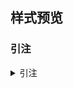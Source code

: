 <!-- 此文件由脚本自动生成，请勿手动修改！ -->
<!-- markdownlint-disable -->
<!-- prettier-ignore -->

<!-- PLACEHOLDER FOR WEBSITE -->

## 样式预览

### 引注

<details>
<summary>引注</summary>

<sup>[1–8]</sup>

</summary>

### 参考文献表

<details>
<summary>参考文献表</summary>

<div class="csl-bib-body maxoffset-1377 second-field-align-flush hangingindent-false">
  <div class="csl-entry">
    <div class="csl-left-margin">库恩</div></div>
  <div class="csl-entry">
    <div class="csl-left-margin">Fan Xuetong, Sommers Christopher H</div></div>
  <div class="csl-entry">
    <div class="csl-left-margin">贾东琴, 柯平</div></div>
  <div class="csl-entry">
    <div class="csl-left-margin">Fourney M E</div></div>
  <div class="csl-entry">
    <div class="csl-left-margin">武丽丽, 华一新, 张亚军, 刘英敏</div></div>
  <div class="csl-entry">
    <div class="csl-left-margin">Myburg Alexander A, Grattapaglia Dario, Tuskan Gerald A, Hellsten Uffe, Hayes Richard D, Grimwood Jane, Jenkins Jerry, Lindquist Erika, Tice Hope, Bauer Diane, Goodstein David M, Dubchak Inna, Poliakov Alexandre, Mizrachi Eshchar, Kullan Anand R K, Hussey Steven G, Pinard Desre, van der Merwe Karen, Singh Pooja, van Jaarsveld Ida, Silva-Junior Orzenil B, Togawa Roberto C, Pappas Marilia R, Faria Danielle A, Sansaloni Carolina P, Petroli Cesar D, Yang Xiaohan, Ranjan Priya, Tschaplinski Timothy J, Ye Chu-Yu, Li Ting, Sterck Lieven, Vanneste Kevin, Murat Florent, Soler Marçal, Clemente Hélène San, Saidi Naijib, Cassan-Wang Hua, Dunand Christophe, Hefer Charles A, Bornberg-Bauer Erich, Kersting Anna R, Vining Kelly, Amarasinghe Vindhya, Ranik Martin, Naithani Sushma, Elser Justin, Boyd Alexander E, Liston Aaron, Spatafora Joseph W, Dharmwardhana Palitha, Raja Rajani, Sullivan Christopher, Romanel Elisson, Alves-Ferreira Marcio, Külheim Carsten, Foley William, Carocha Victor, Paiva Jorge, Kudrna David, Brommonschenkel Sergio H, Pasquali Giancarlo, Byrne Margaret, Rigault Philippe, Tibbits Josquin, Spokevicius Antanas, Jones Rebecca C, Steane Dorothy A, Vaillancourt René E, Potts Brad M, Joubert Fourie, Barry Kerrie, Pappas Georgios J, Strauss Steven H, Jaiswal Pankaj, Grima-Pettenati Jacqueline, Salse Jérôme, Van de Peer Yves, Rokhsar Daniel S, Schmutz Jeremy</div></div>
  <div class="csl-entry">
    <div class="csl-left-margin">中国互联网络信息中心</div></div>
  <div class="csl-entry">
    <div class="csl-left-margin">Bawden D</div></div>
</div>

</summary>

## 默认测试

### 引注

<details>
<summary>引注</summary>

<sup>[1]</sup><br>
<sup>[2(p. 260)]</sup><br>
<sup>[3(pp. 326–329)]</sup><br>
<sup>[1,3]</sup><br>
<sup>[1,2,4]</sup><br>
<sup>[1–3]</sup><br>


</summary>

### GB/T 7714—2015 示例文献

<details>
<summary>GB/T 7714—2015 示例文献</summary>

<div class="csl-bib-body maxoffset-1377 second-field-align-flush hangingindent-false">
  <div class="csl-entry">
    <div class="csl-left-margin">陈登原</div></div>
  <div class="csl-entry">
    <div class="csl-left-margin">哈里森·沃尔德伦</div></div>
  <div class="csl-entry">
    <div class="csl-left-margin">北京市政协民族和宗教委员会, 北京联合大学民族与宗教研究所</div></div>
  <div class="csl-entry">
    <div class="csl-left-margin">全国信息与文献标准化技术委员会</div></div>
  <div class="csl-entry">
    <div class="csl-left-margin">徐光宪, 王祥云</div></div>
  <div class="csl-entry">
    <div class="csl-left-margin">顾炎武</div></div>
  <div class="csl-entry">
    <div class="csl-left-margin">王夫之</div></div>
  <div class="csl-entry">
    <div class="csl-left-margin">佚名</div></div>
  <div class="csl-entry">
    <div class="csl-left-margin">中国第一历史档案馆, 辽宁省档案馆</div></div>
  <div class="csl-entry">
    <div class="csl-left-margin">杨保军</div></div>
  <div class="csl-entry">
    <div class="csl-left-margin">赵学功</div></div>
  <div class="csl-entry">
    <div class="csl-left-margin">同济大学土木工程防灾国家重点实验室</div></div>
  <div class="csl-entry">
    <div class="csl-left-margin">中国造纸学会</div></div>
  <div class="csl-entry">
    <div class="csl-left-margin">Peebles Peyton Z Jr</div></div>
  <div class="csl-entry">
    <div class="csl-left-margin">佚名</div></div>
  <div class="csl-entry">
    <div class="csl-left-margin">Baldock Peter</div></div>
  <div class="csl-entry">
    <div class="csl-left-margin">Fan Xuetong, Sommers Christopher H</div></div>
  <div class="csl-entry">
    <div class="csl-left-margin">佚名</div></div>
  <div class="csl-entry">
    <div class="csl-left-margin">程根伟</div></div>
  <div class="csl-entry">
    <div class="csl-left-margin">陈晋镳, 张惠民, 朱士兴, 赵震, 王振刚</div></div>
  <div class="csl-entry">
    <div class="csl-left-margin">马克思</div></div>
  <div class="csl-entry">
    <div class="csl-left-margin">贾东琴, 柯平</div></div>
  <div class="csl-entry">
    <div class="csl-left-margin">Weinstein L, Swertz M N</div></div>
  <div class="csl-entry">
    <div class="csl-left-margin">Roberson J Alan, Burneson Eric G</div></div>
  <div class="csl-entry">
    <div class="csl-left-margin">中华医学会湖北分会</div></div>
  <div class="csl-entry">
    <div class="csl-left-margin">中国图书馆学会</div></div>
  <div class="csl-entry">
    <div class="csl-left-margin">American Association for the Advancement of Science</div></div>
  <div class="csl-entry">
    <div class="csl-left-margin">袁训来, 陈哲, 肖书海, 万斌, 关成国, 王伟, 周传明, 华洪</div></div>
  <div class="csl-entry">
    <div class="csl-left-margin">余建斌</div></div>
  <div class="csl-entry">
    <div class="csl-left-margin">李炳穆</div></div>
  <div class="csl-entry">
    <div class="csl-left-margin">李幼平, 王莉</div></div>
  <div class="csl-entry">
    <div class="csl-left-margin">武丽丽, 华一新, 张亚军, 刘英敏</div></div>
  <div class="csl-entry">
    <div class="csl-left-margin">Kanamori H</div></div>
  <div class="csl-entry">
    <div class="csl-left-margin">Caplan P</div></div>
  <div class="csl-entry">
    <div class="csl-left-margin">Frese Karen S, Katus Hugo A, Meder Benjamin</div></div>
  <div class="csl-entry">
    <div class="csl-left-margin">Myburg Alexander A, Grattapaglia Dario, Tuskan Gerald A, Hellsten Uffe, Hayes Richard D, Grimwood Jane, Jenkins Jerry, Lindquist Erika, Tice Hope, Bauer Diane, Goodstein David M, Dubchak Inna, Poliakov Alexandre, Mizrachi Eshchar, Kullan Anand R K, Hussey Steven G, Pinard Desre, van der Merwe Karen, Singh Pooja, van Jaarsveld Ida, Silva-Junior Orzenil B, Togawa Roberto C, Pappas Marilia R, Faria Danielle A, Sansaloni Carolina P, Petroli Cesar D, Yang Xiaohan, Ranjan Priya, Tschaplinski Timothy J, Ye Chu-Yu, Li Ting, Sterck Lieven, Vanneste Kevin, Murat Florent, Soler Marçal, Clemente Hélène San, Saidi Naijib, Cassan-Wang Hua, Dunand Christophe, Hefer Charles A, Bornberg-Bauer Erich, Kersting Anna R, Vining Kelly, Amarasinghe Vindhya, Ranik Martin, Naithani Sushma, Elser Justin, Boyd Alexander E, Liston Aaron, Spatafora Joseph W, Dharmwardhana Palitha, Raja Rajani, Sullivan Christopher, Romanel Elisson, Alves-Ferreira Marcio, Külheim Carsten, Foley William, Carocha Victor, Paiva Jorge, Kudrna David, Brommonschenkel Sergio H, Pasquali Giancarlo, Byrne Margaret, Rigault Philippe, Tibbits Josquin, Spokevicius Antanas, Jones Rebecca C, Steane Dorothy A, Vaillancourt René E, Potts Brad M, Joubert Fourie, Barry Kerrie, Pappas Georgios J, Strauss Steven H, Jaiswal Pankaj, Grima-Pettenati Jacqueline, Salse Jérôme, Van de Peer Yves, Rokhsar Daniel S, Schmutz Jeremy</div></div>
  <div class="csl-entry">
    <div class="csl-left-margin">邓一刚</div></div>
  <div class="csl-entry">
    <div class="csl-left-margin">西安电子科技大学</div></div>
  <div class="csl-entry">
    <div class="csl-left-margin">Tachibana Ryuki, Shimizu Shuhichi, Kobayshi Seiji, Nakamura Taiga</div></div>
  <div class="csl-entry">
    <div class="csl-left-margin">中国互联网络信息中心</div></div>
  <div class="csl-entry">
    <div class="csl-left-margin">北京市人民政府办公厅</div></div>
  <div class="csl-entry">
    <div class="csl-left-margin">Bawden D</div></div>
  <div class="csl-entry">
    <div class="csl-left-margin">Online Computer Library Center, Inc.</div></div>
  <div class="csl-entry">
    <div class="csl-left-margin">Hopkinson A</div></div>
  <div class="csl-entry">
    <div class="csl-left-margin">佚名</div></div>
  <div class="csl-entry">
    <div class="csl-left-margin">刘乃安</div></div>
  <div class="csl-entry">
    <div class="csl-left-margin">Deverell William, Igler David</div></div>
  <div class="csl-entry">
    <div class="csl-left-margin">Baker S K, Jackson M E</div></div>
  <div class="csl-entry">
    <div class="csl-left-margin">Chernik B E</div></div>
  <div class="csl-entry">
    <div class="csl-left-margin">尼葛洛庞帝</div></div>
  <div class="csl-entry">
    <div class="csl-left-margin">汪冰</div></div>
  <div class="csl-entry">
    <div class="csl-left-margin">杨宗英</div></div>
  <div class="csl-entry">
    <div class="csl-left-margin">Dowler Lawrence</div></div>
  <div class="csl-entry">
    <div class="csl-left-margin">Sunstein Cass R</div></div>
  <div class="csl-entry">
    <div class="csl-left-margin">Morri I</div></div>
  <div class="csl-entry">
    <div class="csl-left-margin">罗杰斯</div></div>
  <div class="csl-entry">
    <div class="csl-left-margin">陈登原</div></div>
  <div class="csl-entry">
    <div class="csl-left-margin">Crane Diana</div></div>
  <div class="csl-entry">
    <div class="csl-left-margin">Stieg Margaret F</div></div>
  <div class="csl-entry">
    <div class="csl-left-margin">王临惠, 支建刚, 王忠一</div></div>
  <div class="csl-entry">
    <div class="csl-left-margin">王临惠</div></div>
  <div class="csl-entry">
    <div class="csl-left-margin">Kennedy William James, Garrison Robert E</div></div>
  <div class="csl-entry">
    <div class="csl-left-margin">Kennedy William James, Garrison Robert E</div></div>
  <div class="csl-entry">
    <div class="csl-left-margin">张忠智</div></div>
  <div class="csl-entry">
    <div class="csl-left-margin">中国社会科学院语言研究所词典编辑室</div></div>
  <div class="csl-entry">
    <div class="csl-left-margin">刘彻东</div></div>
  <div class="csl-entry">
    <div class="csl-left-margin">裴丽生</div></div>
  <div class="csl-entry">
    <div class="csl-left-margin">张伯伟</div></div>
  <div class="csl-entry">
    <div class="csl-left-margin">皮锡瑞</div></div>
  <div class="csl-entry">
    <div class="csl-left-margin">胡承正, 周详, 缪灵</div></div>
  <div class="csl-entry">
    <div class="csl-left-margin">美国妇产科医师学会</div></div>
  <div class="csl-entry">
    <div class="csl-left-margin">佚名</div></div>
  <div class="csl-entry">
    <div class="csl-left-margin">汪昂</div></div>
  <div class="csl-entry">
    <div class="csl-left-margin">蒋有绪, 郭泉水, 马娟, others</div></div>
  <div class="csl-entry">
    <div class="csl-left-margin">中国企业投资协会, 台湾并购与私募股权协会, 汇盈国际投资集团</div></div>
  <div class="csl-entry">
    <div class="csl-left-margin">罗斯基</div></div>
  <div class="csl-entry">
    <div class="csl-left-margin">库恩</div></div>
  <div class="csl-entry">
    <div class="csl-left-margin">侯文顺</div></div>
  <div class="csl-entry">
    <div class="csl-left-margin">Crawford W, Gorman M</div></div>
  <div class="csl-entry">
    <div class="csl-left-margin">International Federation of Library Association and Institutions</div></div>
  <div class="csl-entry">
    <div class="csl-left-margin">O’Brien J A</div></div>
  <div class="csl-entry">
    <div class="csl-left-margin">Kinchy A</div></div>
  <div class="csl-entry">
    <div class="csl-left-margin">Praetzellis Adrian</div></div>
  <div class="csl-entry">
    <div class="csl-left-margin">佚名</div></div>
  <div class="csl-entry">
    <div class="csl-left-margin">佚名</div></div>
  <div class="csl-entry">
    <div class="csl-left-margin">佚名</div></div>
  <div class="csl-entry">
    <div class="csl-left-margin">佚名</div></div>
  <div class="csl-entry">
    <div class="csl-left-margin">佚名</div></div>
  <div class="csl-entry">
    <div class="csl-left-margin">中华人民共和国国务院新闻办公室</div></div>
  <div class="csl-entry">
    <div class="csl-left-margin">汤万金, 杨跃翔, 刘文, others</div></div>
  <div class="csl-entry">
    <div class="csl-left-margin">Calkin D, Ager A, Thompson M</div></div>
  <div class="csl-entry">
    <div class="csl-left-margin">U.S. Department of Transportation Federal Highway Administration</div></div>
  <div class="csl-entry">
    <div class="csl-left-margin">World Health Organization</div></div>
  <div class="csl-entry">
    <div class="csl-left-margin">马欢</div></div>
  <div class="csl-entry">
    <div class="csl-left-margin">吴云芳</div></div>
  <div class="csl-entry">
    <div class="csl-left-margin">Cairns Bruce Richard</div></div>
  <div class="csl-entry">
    <div class="csl-left-margin">张凯军</div></div>
  <div class="csl-entry">
    <div class="csl-left-margin">河北绿洲生态环境科技有限公司</div></div>
  <div class="csl-entry">
    <div class="csl-left-margin">Koseki Akira, Momose Hiroyuki, Kawahito Motohiro, Komatsu Hideaki</div></div>
  <div class="csl-entry">
    <div class="csl-left-margin">全国信息与文献标准化技术委员会</div></div>
  <div class="csl-entry">
    <div class="csl-left-margin">全国广播电视标准化技术委员会</div></div>
  <div class="csl-entry">
    <div class="csl-left-margin">国家环境保护局科技标准司</div></div>
  <div class="csl-entry">
    <div class="csl-left-margin">佚名</div></div>
  <div class="csl-entry">
    <div class="csl-left-margin">佚名</div></div>
  <div class="csl-entry">
    <div class="csl-left-margin">白书农</div></div>
  <div class="csl-entry">
    <div class="csl-left-margin">汪学军</div></div>
  <div class="csl-entry">
    <div class="csl-left-margin">国家标准局信息分类编码研究所</div></div>
  <div class="csl-entry">
    <div class="csl-left-margin">佚名</div></div>
  <div class="csl-entry">
    <div class="csl-left-margin">楼梦鳞, 杨燕</div></div>
  <div class="csl-entry">
    <div class="csl-left-margin">Buseck Peter R, Nord Gordon L Jr, Veblen David R</div></div>
  <div class="csl-entry">
    <div class="csl-left-margin">Fourney M E</div></div>
  <div class="csl-entry">
    <div class="csl-left-margin">杨洪升</div></div>
  <div class="csl-entry">
    <div class="csl-left-margin">李炳穆</div></div>
  <div class="csl-entry">
    <div class="csl-left-margin">于潇, 刘义, 柴跃廷, 孙宏波</div></div>
  <div class="csl-entry">
    <div class="csl-left-margin">陈建军</div></div>
  <div class="csl-entry">
    <div class="csl-left-margin">Des Marais David J, Strauss Harald, Summons Roger E, Hayes J M</div></div>
  <div class="csl-entry">
    <div class="csl-left-margin">Saito M, Miyazaki K</div></div>
  <div class="csl-entry">
    <div class="csl-left-margin">Walls Susan C, Barichivich William J, Brown Mary E</div></div>
  <div class="csl-entry">
    <div class="csl-left-margin">Franz Annaliese K, Danielewicz Megan A, Wong Diana M, Anderson Lisa A, Boothe Jordan R</div></div>
  <div class="csl-entry">
    <div class="csl-left-margin">Park Jung-Ran, Tosaka Yuji</div></div>
  <div class="csl-entry">
    <div class="csl-left-margin">丁文详</div></div>
  <div class="csl-entry">
    <div class="csl-left-margin">张田勤</div></div>
  <div class="csl-entry">
    <div class="csl-left-margin">傅刚, 赵承, 李佳路</div></div>
  <div class="csl-entry">
    <div class="csl-left-margin">刘裕国, 杨柳, 张洋, 王汉超, 靳博, 田豆豆, 付文</div></div>
  <div class="csl-entry">
    <div class="csl-left-margin">萧钰</div></div>
  <div class="csl-entry">
    <div class="csl-left-margin">李强</div></div>
  <div class="csl-entry">
    <div class="csl-left-margin">Commonwealth Libraries Bureau of Library Development. Pennsylvania Department of Education Office</div></div>
  <div class="csl-entry">
    <div class="csl-left-margin">佚名</div></div>
</div>

</summary>

### 《心理学报》 示例文献

<details>
<summary>《心理学报》 示例文献</summary>

<div class="csl-bib-body maxoffset-116 second-field-align-flush hangingindent-false">
  <div class="csl-entry">
    <div class="csl-left-margin">张三</div></div>
  <div class="csl-entry">
    <div class="csl-left-margin">张三, 李四</div></div>
  <div class="csl-entry">
    <div class="csl-left-margin">Mou Weimin, McNamara Timothy P</div></div>
  <div class="csl-entry">
    <div class="csl-left-margin">赵一, 钱二, 孙三, 李四, 周五, 吴六, 郑七</div></div>
  <div class="csl-entry">
    <div class="csl-left-margin">Mou Weimin, Zhang Kan, McNamara Timothy P</div></div>
  <div class="csl-entry">
    <div class="csl-left-margin">赵一一, 钱二, 孙三, 李四, 周五, 吴六, 郑七, 王八</div></div>
  <div class="csl-entry">
    <div class="csl-left-margin">Wolchik S A, West S G, Sandler I N, Tein J Y, Coatsworth D, Lengua L, Weiss L, Anderson E R, Greene S M, Griffin W A</div></div>
  <div class="csl-entry">
    <div class="csl-left-margin">张三, 李四</div></div>
  <div class="csl-entry">
    <div class="csl-left-margin">Huestegge Sujata M, Raettig Tim, Huestegge Lynn</div></div>
  <div class="csl-entry">
    <div class="csl-left-margin">Burin Dalila, Kilteni Konstantina, Rabuffetti Marco, Slater Mel, Pia Lorenzo</div></div>
  <div class="csl-entry">
    <div class="csl-left-margin">张三</div></div>
  <div class="csl-entry">
    <div class="csl-left-margin">张三</div></div>
  <div class="csl-entry">
    <div class="csl-left-margin">佚名</div></div>
  <div class="csl-entry">
    <div class="csl-left-margin">佚名</div></div>
  <div class="csl-entry">
    <div class="csl-left-margin">Laplace Pierre-Simon</div></div>
  <div class="csl-entry">
    <div class="csl-left-margin">拉普拉斯, Pierre-Simon</div></div>
  <div class="csl-entry">
    <div class="csl-left-margin">Klatzky Roberta</div></div>
  <div class="csl-entry">
    <div class="csl-left-margin">Wang Deng Feng, Cui Hong</div></div>
  <div class="csl-entry">
    <div class="csl-left-margin">王登峰, 崔红</div></div>
  <div class="csl-entry">
    <div class="csl-left-margin">Auerbach John S</div></div>
  <div class="csl-entry">
    <div class="csl-left-margin">Lichstein Kenneth L, Johnson Ronald S</div></div>
  <div class="csl-entry">
    <div class="csl-left-margin">Lanktree Cheryl B, Briere John N</div></div>
  <div class="csl-entry">
    <div class="csl-left-margin">Ruby John, Fulton Cain</div></div>
  <div class="csl-entry">
    <div class="csl-left-margin">Australian Bureau of Statistics</div></div>
  <div class="csl-entry">
    <div class="csl-left-margin">Mitchell Terence R, Larson James R</div></div>
  <div class="csl-entry">
    <div class="csl-left-margin">Bergmann P G</div></div>
  <div class="csl-entry">
    <div class="csl-left-margin">佚名</div></div>
  <div class="csl-entry">
    <div class="csl-left-margin">佚名</div></div>
  <div class="csl-entry">
    <div class="csl-left-margin">佚名</div></div>
  <div class="csl-entry">
    <div class="csl-left-margin">Yu Lin</div></div>
  <div class="csl-entry">
    <div class="csl-left-margin">余林</div></div>
  <div class="csl-entry">
    <div class="csl-left-margin">邱颖文</div></div>
  <div class="csl-entry">
    <div class="csl-left-margin">张三, 李四</div></div>
</div>

</summary>

### 《中国社会科学》 示例文献

<details>
<summary>《中国社会科学》 示例文献</summary>

<div class="csl-bib-body maxoffset-19 second-field-align-flush hangingindent-false">
  <div class="csl-entry">
    <div class="csl-left-margin">赵景深</div></div>
  <div class="csl-entry">
    <div class="csl-left-margin">佚名</div></div>
  <div class="csl-entry">
    <div class="csl-left-margin">蒋大兴</div></div>
  <div class="csl-entry">
    <div class="csl-left-margin">佚名</div></div>
  <div class="csl-entry">
    <div class="csl-left-margin">实藤惠秀</div></div>
  <div class="csl-entry">
    <div class="csl-left-margin">佚名</div></div>
  <div class="csl-entry">
    <div class="csl-left-margin">佚名</div></div>
  <div class="csl-entry">
    <div class="csl-left-margin">狄葆贤</div></div>
  <div class="csl-entry">
    <div class="csl-left-margin">佚名</div></div>
  <div class="csl-entry">
    <div class="csl-left-margin">杜威·佛克马</div></div>
  <div class="csl-entry">
    <div class="csl-left-margin">鲁迅</div></div>
  <div class="csl-entry">
    <div class="csl-left-margin">唐振常</div></div>
  <div class="csl-entry">
    <div class="csl-left-margin">李鹏程</div></div>
  <div class="csl-entry">
    <div class="csl-left-margin">楼适夷</div></div>
  <div class="csl-entry">
    <div class="csl-left-margin">黄仁宇</div></div>
  <div class="csl-entry">
    <div class="csl-left-margin">姚际恒</div></div>
  <div class="csl-entry">
    <div class="csl-left-margin">毛祥麟</div></div>
  <div class="csl-entry">
    <div class="csl-left-margin">杨钟羲</div></div>
  <div class="csl-entry">
    <div class="csl-left-margin">佚名</div></div>
  <div class="csl-entry">
    <div class="csl-left-margin">管志道</div></div>
  <div class="csl-entry">
    <div class="csl-left-margin">佚名</div></div>
  <div class="csl-entry">
    <div class="csl-left-margin">佚名</div></div>
  <div class="csl-entry">
    <div class="csl-left-margin">佚名</div></div>
  <div class="csl-entry">
    <div class="csl-left-margin">佚名</div></div>
  <div class="csl-entry">
    <div class="csl-left-margin">佚名</div></div>
  <div class="csl-entry">
    <div class="csl-left-margin">佚名</div></div>
  <div class="csl-entry">
    <div class="csl-left-margin">何龄修</div></div>
  <div class="csl-entry">
    <div class="csl-left-margin">汪疑今</div></div>
  <div class="csl-entry">
    <div class="csl-left-margin">魏丽英</div></div>
  <div class="csl-entry">
    <div class="csl-left-margin">黄义豪</div></div>
  <div class="csl-entry">
    <div class="csl-left-margin">倪素香</div></div>
  <div class="csl-entry">
    <div class="csl-left-margin">李眉</div></div>
  <div class="csl-entry">
    <div class="csl-left-margin">伤心人（麦孟华）</div></div>
  <div class="csl-entry">
    <div class="csl-left-margin">佚名</div></div>
  <div class="csl-entry">
    <div class="csl-left-margin">佚名</div></div>
  <div class="csl-entry">
    <div class="csl-left-margin">佚名</div></div>
  <div class="csl-entry">
    <div class="csl-left-margin">方明东</div></div>
  <div class="csl-entry">
    <div class="csl-left-margin">任东来</div></div>
  <div class="csl-entry">
    <div class="csl-left-margin">任东来</div></div>
  <div class="csl-entry">
    <div class="csl-left-margin">佚名</div></div>
  <div class="csl-entry">
    <div class="csl-left-margin">佚名</div></div>
  <div class="csl-entry">
    <div class="csl-left-margin">王明亮</div></div>
  <div class="csl-entry">
    <div class="csl-left-margin">扬之水</div></div>
  <div class="csl-entry">
    <div class="csl-left-margin">Brooks Peter</div></div>
  <div class="csl-entry">
    <div class="csl-left-margin">Polo Marco</div></div>
  <div class="csl-entry">
    <div class="csl-left-margin">Chamberlain Heath B</div></div>
  <div class="csl-entry">
    <div class="csl-left-margin">Schfield R S</div></div>
  <div class="csl-entry">
    <div class="csl-left-margin">佚名</div></div>
</div>

</summary>

### 《法学引注手册》 示例文献

<details>
<summary>《法学引注手册》 示例文献</summary>

<div class="csl-bib-body maxoffset-27 second-field-align-flush hangingindent-false">
  <div class="csl-entry">
    <div class="csl-left-margin">王名扬</div></div>
  <div class="csl-entry">
    <div class="csl-left-margin">张新宝</div></div>
  <div class="csl-entry">
    <div class="csl-left-margin">佚名</div></div>
  <div class="csl-entry">
    <div class="csl-left-margin">[美]富勒</div></div>
  <div class="csl-entry">
    <div class="csl-left-margin">季卫东</div></div>
  <div class="csl-entry">
    <div class="csl-left-margin">王保树</div></div>
  <div class="csl-entry">
    <div class="csl-left-margin">[德]莱纳·沃尔夫</div></div>
  <div class="csl-entry">
    <div class="csl-left-margin">何海波</div></div>
  <div class="csl-entry">
    <div class="csl-left-margin">汪波</div></div>
  <div class="csl-entry">
    <div class="csl-left-margin">佚名</div></div>
  <div class="csl-entry">
    <div class="csl-left-margin">赵耀彤</div></div>
  <div class="csl-entry">
    <div class="csl-left-margin">佚名</div></div>
  <div class="csl-entry">
    <div class="csl-left-margin">李松锋</div></div>
  <div class="csl-entry">
    <div class="csl-left-margin">佚名</div></div>
  <div class="csl-entry">
    <div class="csl-left-margin">国务院</div></div>
  <div class="csl-entry">
    <div class="csl-left-margin">佚名</div></div>
  <div class="csl-entry">
    <div class="csl-left-margin">佚名</div></div>
  <div class="csl-entry">
    <div class="csl-left-margin">Reich Charles A</div></div>
  <div class="csl-entry">
    <div class="csl-left-margin">Brandeis Louis D</div></div>
  <div class="csl-entry">
    <div class="csl-left-margin">Alford William</div></div>
  <div class="csl-entry">
    <div class="csl-left-margin">佚名</div></div>
  <div class="csl-entry">
    <div class="csl-left-margin">佚名</div></div>
  <div class="csl-entry">
    <div class="csl-left-margin">罗豪才, 袁曙宏, 李文栋</div></div>
  <div class="csl-entry">
    <div class="csl-left-margin">夏新华, 胡旭晟, 刘鄂, 甘正气, 万利容, 刘姗姗</div></div>
  <div class="csl-entry">
    <div class="csl-left-margin">邓小平</div></div>
  <div class="csl-entry">
    <div class="csl-left-margin">[英]劳特派特</div></div>
  <div class="csl-entry">
    <div class="csl-left-margin">全国人大常委会</div></div>
  <div class="csl-entry">
    <div class="csl-left-margin">全国人大常委会</div></div>
  <div class="csl-entry">
    <div class="csl-left-margin">全国人大常委会</div></div>
  <div class="csl-entry">
    <div class="csl-left-margin">最高人民法院, 最高人民检察院</div></div>
  <div class="csl-entry">
    <div class="csl-left-margin">全国人大常委会</div></div>
  <div class="csl-entry">
    <div class="csl-left-margin">国务院</div></div>
  <div class="csl-entry">
    <div class="csl-left-margin">最高人民法院</div></div>
  <div class="csl-entry">
    <div class="csl-left-margin">国务院</div></div>
  <div class="csl-entry">
    <div class="csl-left-margin">国家质量监督检验检疫总局, 中国国家标准化管理委员会</div></div>
  <div class="csl-entry">
    <div class="csl-left-margin">信春鹰</div></div>
  <div class="csl-entry">
    <div class="csl-left-margin">中国共产党中央委员会</div></div>
  <div class="csl-entry">
    <div class="csl-left-margin">佚名</div></div>
  <div class="csl-entry">
    <div class="csl-left-margin">佚名</div></div>
  <div class="csl-entry">
    <div class="csl-left-margin">Barbara Ward</div></div>
  <div class="csl-entry">
    <div class="csl-left-margin">Rosenthal Andrew</div></div>
  <div class="csl-entry">
    <div class="csl-left-margin">Habermas Jürgen</div></div>
  <div class="csl-entry">
    <div class="csl-left-margin">Horsley Jamie</div></div>
  <div class="csl-entry">
    <div class="csl-left-margin">佚名</div></div>
  <div class="csl-entry">
    <div class="csl-left-margin">佚名</div></div>
  <div class="csl-entry">
    <div class="csl-left-margin">佚名</div></div>
  <div class="csl-entry">
    <div class="csl-left-margin">佚名</div></div>
  <div class="csl-entry">
    <div class="csl-left-margin">佚名</div></div>
  <div class="csl-entry">
    <div class="csl-left-margin">佚名</div></div>
  <div class="csl-entry">
    <div class="csl-left-margin">McDonell Stephen</div></div>
  <div class="csl-entry">
    <div class="csl-left-margin">Chevallier Marc</div></div>
  <div class="csl-entry">
    <div class="csl-left-margin">Poisson Marc</div></div>
  <div class="csl-entry">
    <div class="csl-left-margin">Badiou-Monferran Claire</div></div>
  <div class="csl-entry">
    <div class="csl-left-margin">Poisson Marc</div></div>
  <div class="csl-entry">
    <div class="csl-left-margin">Poisson Marc</div></div>
  <div class="csl-entry">
    <div class="csl-left-margin">Poisson Marc</div></div>
  <div class="csl-entry">
    <div class="csl-left-margin">Poisson Marc</div></div>
  <div class="csl-entry">
    <div class="csl-left-margin">Joyeux-Prunel Béatrice</div></div>
  <div class="csl-entry">
    <div class="csl-left-margin">Vogel Benjamin</div></div>
  <div class="csl-entry">
    <div class="csl-left-margin">Würdinger Markus</div></div>
  <div class="csl-entry">
    <div class="csl-left-margin">Fischer Thomas</div></div>
  <div class="csl-entry">
    <div class="csl-left-margin">Roxin Claus</div></div>
  <div class="csl-entry">
    <div class="csl-left-margin">佚名</div></div>
  <div class="csl-entry">
    <div class="csl-left-margin">Schwab Martin</div></div>
  <div class="csl-entry">
    <div class="csl-left-margin">Kaufmann Arthur</div></div>
  <div class="csl-entry">
    <div class="csl-left-margin">Canaris Claus-Wilhelm</div></div>
  <div class="csl-entry">
    <div class="csl-left-margin">佚名</div></div>
  <div class="csl-entry">
    <div class="csl-left-margin">佚名</div></div>
  <div class="csl-entry">
    <div class="csl-left-margin">佚名</div></div>
  <div class="csl-entry">
    <div class="csl-left-margin">佚名</div></div>
  <div class="csl-entry">
    <div class="csl-left-margin">佚名</div></div>
  <div class="csl-entry">
    <div class="csl-left-margin">佚名</div></div>
  <div class="csl-entry">
    <div class="csl-left-margin">Meidenbauer Martin</div></div>
  <div class="csl-entry">
    <div class="csl-left-margin">我妻栄</div></div>
  <div class="csl-entry">
    <div class="csl-left-margin">我妻栄, 有泉亨</div></div>
  <div class="csl-entry">
    <div class="csl-left-margin">於保不二雄</div></div>
  <div class="csl-entry">
    <div class="csl-left-margin">佐藤英明</div></div>
  <div class="csl-entry">
    <div class="csl-left-margin">佚名</div></div>
  <div class="csl-entry">
    <div class="csl-left-margin">佚名</div></div>
  <div class="csl-entry">
    <div class="csl-left-margin">佚名</div></div>
  <div class="csl-entry">
    <div class="csl-left-margin">佚名</div></div>
  <div class="csl-entry">
    <div class="csl-left-margin">佚名</div></div>
  <div class="csl-entry">
    <div class="csl-left-margin">欧中坦</div></div>
  <div class="csl-entry">
    <div class="csl-left-margin">佚名</div></div>
</div>

</summary>

### APA 示例文献

<details>
<summary>APA 示例文献</summary>

<div class="csl-bib-body maxoffset-232 second-field-align-flush hangingindent-false">
  <div class="csl-entry">
    <div class="csl-left-margin">McCauley Stewart M, Christiansen Morten H</div></div>
  <div class="csl-entry">
    <div class="csl-left-margin">Ahmann E, Tuttle L J, Saviet M, Wright S D</div></div>
  <div class="csl-entry">
    <div class="csl-left-margin">Anderson M</div></div>
  <div class="csl-entry">
    <div class="csl-left-margin">Goldman C</div></div>
  <div class="csl-entry">
    <div class="csl-left-margin">Kalnay E, Kanamitsu M, Kistler R, Collins W, Deaven D, Gandin L, Iredell M, Saha S, White G, Wollen J, Zhu Y, Chelliah M, Ebisuzaki W, Higgins W, Janowiak J, Mo K C, Ropelewski C, Wang J, Leetma A, Aaron A, Court B Baron C, Joseph D</div></div>
  <div class="csl-entry">
    <div class="csl-left-margin">De Vries R, Nieuwenhuijze M, Buitendijk S E, the members of Midwifery Science Work Group</div></div>
  <div class="csl-entry">
    <div class="csl-left-margin">Burin D, Kilteni K, Rabuffetti M, Slater M, Pia L</div></div>
  <div class="csl-entry">
    <div class="csl-left-margin">Huestegge Sujata M, Raettig Tim, Huestegge Lynn</div></div>
  <div class="csl-entry">
    <div class="csl-left-margin">Pachur T, Scheibehenne B</div></div>
  <div class="csl-entry">
    <div class="csl-left-margin">Chaves-Morillo V, Gómez Calero C, Fernández-Muñoz J J, Toledano-Muñoz A, Fernández-Heute J, Martinez-Monge N, Palacios-Ceña D, Peñacoba-Puente C</div></div>
  <div class="csl-entry">
    <div class="csl-left-margin">Piaget J</div></div>
  <div class="csl-entry">
    <div class="csl-left-margin">Shore M F</div></div>
  <div class="csl-entry">
    <div class="csl-left-margin">佚名</div></div>
  <div class="csl-entry">
    <div class="csl-left-margin">佚名</div></div>
  <div class="csl-entry">
    <div class="csl-left-margin">佚名</div></div>
  <div class="csl-entry">
    <div class="csl-left-margin">Mehrholz J, Pohl M, Platz T, Kugler J, Elsner B</div></div>
  <div class="csl-entry">
    <div class="csl-left-margin">Morey M C</div></div>
  <div class="csl-entry">
    <div class="csl-left-margin">Bergeson S</div></div>
  <div class="csl-entry">
    <div class="csl-left-margin">Bustillos M</div></div>
  <div class="csl-entry">
    <div class="csl-left-margin">Weir K</div></div>
  <div class="csl-entry">
    <div class="csl-left-margin">Guarino B</div></div>
  <div class="csl-entry">
    <div class="csl-left-margin">Hess A</div></div>
  <div class="csl-entry">
    <div class="csl-left-margin">Klymkowsky M</div></div>
  <div class="csl-entry">
    <div class="csl-left-margin">KS in NJ</div></div>
  <div class="csl-entry">
    <div class="csl-left-margin">Author A</div></div>
  <div class="csl-entry">
    <div class="csl-left-margin">Cuellar N G</div></div>
  <div class="csl-entry">
    <div class="csl-left-margin">Brown L S</div></div>
  <div class="csl-entry">
    <div class="csl-left-margin">Burgess R</div></div>
  <div class="csl-entry">
    <div class="csl-left-margin">Cain S</div></div>
  <div class="csl-entry">
    <div class="csl-left-margin">Christian B, Griffiths T</div></div>
  <div class="csl-entry">
    <div class="csl-left-margin">Meadows D H</div></div>
  <div class="csl-entry">
    <div class="csl-left-margin">佚名</div></div>
  <div class="csl-entry">
    <div class="csl-left-margin">佚名</div></div>
  <div class="csl-entry">
    <div class="csl-left-margin">佚名</div></div>
  <div class="csl-entry">
    <div class="csl-left-margin">Amano N, Kondo H</div></div>
  <div class="csl-entry">
    <div class="csl-left-margin">Piaget J, Inhelder B</div></div>
  <div class="csl-entry">
    <div class="csl-left-margin">Piaget J, Inhelder B</div></div>
  <div class="csl-entry">
    <div class="csl-left-margin">Freud S</div></div>
  <div class="csl-entry">
    <div class="csl-left-margin">Rowling J K</div></div>
  <div class="csl-entry">
    <div class="csl-left-margin">Fiske S T, Gilbert D T, Lindzey G</div></div>
  <div class="csl-entry">
    <div class="csl-left-margin">佚名</div></div>
  <div class="csl-entry">
    <div class="csl-left-margin">Madigan S</div></div>
  <div class="csl-entry">
    <div class="csl-left-margin">American Psychiatric Association</div></div>
  <div class="csl-entry">
    <div class="csl-left-margin">World Health Organization</div></div>
  <div class="csl-entry">
    <div class="csl-left-margin">American Psychological Association</div></div>
  <div class="csl-entry">
    <div class="csl-left-margin">Merriam-Webster</div></div>
  <div class="csl-entry">
    <div class="csl-left-margin">佚名</div></div>
  <div class="csl-entry">
    <div class="csl-left-margin">佚名</div></div>
  <div class="csl-entry">
    <div class="csl-left-margin">佚名</div></div>
  <div class="csl-entry">
    <div class="csl-left-margin">佚名</div></div>
  <div class="csl-entry">
    <div class="csl-left-margin">佚名</div></div>
  <div class="csl-entry">
    <div class="csl-left-margin">Aristotle</div></div>
  <div class="csl-entry">
    <div class="csl-left-margin">Shakespeare W</div></div>
  <div class="csl-entry">
    <div class="csl-left-margin">Balsam K F, Martell C R, Jones K P, Safren S A</div></div>
  <div class="csl-entry">
    <div class="csl-left-margin">Weinstock R, Leong G B, Silva J A</div></div>
  <div class="csl-entry">
    <div class="csl-left-margin">Tafoya N, Del Vecchio A</div></div>
  <div class="csl-entry">
    <div class="csl-left-margin">Carcavilla González N</div></div>
  <div class="csl-entry">
    <div class="csl-left-margin">Heidegger M</div></div>
  <div class="csl-entry">
    <div class="csl-left-margin">Sacchett C, Humphreys G W</div></div>
  <div class="csl-entry">
    <div class="csl-left-margin">Sacchett C, Humphreys G W</div></div>
  <div class="csl-entry">
    <div class="csl-left-margin">Bronfenbrenner U</div></div>
  <div class="csl-entry">
    <div class="csl-left-margin">佚名</div></div>
  <div class="csl-entry">
    <div class="csl-left-margin">Goldin-Meadow S</div></div>
  <div class="csl-entry">
    <div class="csl-left-margin">Lewin K</div></div>
  <div class="csl-entry">
    <div class="csl-left-margin">American Psychological Association</div></div>
  <div class="csl-entry">
    <div class="csl-left-margin">Merriam-Webster</div></div>
  <div class="csl-entry">
    <div class="csl-left-margin">Graham G</div></div>
  <div class="csl-entry">
    <div class="csl-left-margin">佚名</div></div>
  <div class="csl-entry">
    <div class="csl-left-margin">Australian Government Productivity Commission, New Zealand Productivity Commission</div></div>
  <div class="csl-entry">
    <div class="csl-left-margin">Canada Council for the Arts</div></div>
  <div class="csl-entry">
    <div class="csl-left-margin">National Cancer Institute</div></div>
  <div class="csl-entry">
    <div class="csl-left-margin">Fried D, Polyakova A</div></div>
  <div class="csl-entry">
    <div class="csl-left-margin">Segaert A, Bauer A</div></div>
  <div class="csl-entry">
    <div class="csl-left-margin">Blackwell D L, Lucas J W, Clarke T C</div></div>
  <div class="csl-entry">
    <div class="csl-left-margin">British Cardiovascular Society Working Group</div></div>
  <div class="csl-entry">
    <div class="csl-left-margin">U.S. Securities and Exchange Commission</div></div>
  <div class="csl-entry">
    <div class="csl-left-margin">American Counseling Association</div></div>
  <div class="csl-entry">
    <div class="csl-left-margin">American Nurses Association</div></div>
  <div class="csl-entry">
    <div class="csl-left-margin">American Psychological Association</div></div>
  <div class="csl-entry">
    <div class="csl-left-margin">Blair C B</div></div>
  <div class="csl-entry">
    <div class="csl-left-margin">Lichtenstein J</div></div>
  <div class="csl-entry">
    <div class="csl-left-margin">Harwell M</div></div>
  <div class="csl-entry">
    <div class="csl-left-margin">U.S. Food and Drug Administration</div></div>
  <div class="csl-entry">
    <div class="csl-left-margin">Fistek A, Jester E, Sonnenberg K</div></div>
  <div class="csl-entry">
    <div class="csl-left-margin">Maddox S, Hurling J, Stewart E, Edwards A</div></div>
  <div class="csl-entry">
    <div class="csl-left-margin">Pearson J</div></div>
  <div class="csl-entry">
    <div class="csl-left-margin">De Boer D, LaFavor T</div></div>
  <div class="csl-entry">
    <div class="csl-left-margin">Harris L</div></div>
  <div class="csl-entry">
    <div class="csl-left-margin">Hollander M M</div></div>
  <div class="csl-entry">
    <div class="csl-left-margin">Hutcheson V H</div></div>
  <div class="csl-entry">
    <div class="csl-left-margin">Mirabito L A, Heck N C</div></div>
  <div class="csl-entry">
    <div class="csl-left-margin">佚名</div></div>
  <div class="csl-entry">
    <div class="csl-left-margin">Santos F</div></div>
  <div class="csl-entry">
    <div class="csl-left-margin">Yousafzai M</div></div>
  <div class="csl-entry">
    <div class="csl-left-margin">Perkins D</div></div>
  <div class="csl-entry">
    <div class="csl-left-margin">佚名</div></div>
  <div class="csl-entry">
    <div class="csl-left-margin">Yoo J, Miyamoto Y, Rigotti A, Ryff C</div></div>
  <div class="csl-entry">
    <div class="csl-left-margin">O’Shea M</div></div>
  <div class="csl-entry">
    <div class="csl-left-margin">Lippincott T, Poindexter E K</div></div>
  <div class="csl-entry">
    <div class="csl-left-margin">Leuker C, Samartzidis L, Hertwig R, Pleskac T J</div></div>
  <div class="csl-entry">
    <div class="csl-left-margin">Stults-Kolehmainen M A, Sinha R</div></div>
  <div class="csl-entry">
    <div class="csl-left-margin">Ho H K</div></div>
  <div class="csl-entry">
    <div class="csl-left-margin">D’Souza A, Wiseheart M</div></div>
  <div class="csl-entry">
    <div class="csl-left-margin">National Center for Education Statistics</div></div>
  <div class="csl-entry">
    <div class="csl-left-margin">Pew Research Center</div></div>
  <div class="csl-entry">
    <div class="csl-left-margin">Baer R A</div></div>
  <div class="csl-entry">
    <div class="csl-left-margin">Oregan Youth Authority</div></div>
  <div class="csl-entry">
    <div class="csl-left-margin">Borenstein M, Hedges L, Higgins J, Rothstein H</div></div>
  <div class="csl-entry">
    <div class="csl-left-margin">SR Research</div></div>
  <div class="csl-entry">
    <div class="csl-left-margin">Tactile Labs</div></div>
  <div class="csl-entry">
    <div class="csl-left-margin">Epocrates</div></div>
  <div class="csl-entry">
    <div class="csl-left-margin">Epocrates</div></div>
  <div class="csl-entry">
    <div class="csl-left-margin">Tellegen A, Ben-Porath Y S</div></div>
  <div class="csl-entry">
    <div class="csl-left-margin">Project Implicit</div></div>
  <div class="csl-entry">
    <div class="csl-left-margin">Alonso-Tapia J, Nieto C, Merino-Tejedor E, Huertas J A, Ruiz M</div></div>
  <div class="csl-entry">
    <div class="csl-left-margin">Cardoza D, Morris J K, Myers H F, Rodriguez N</div></div>
  <div class="csl-entry">
    <div class="csl-left-margin">佚名</div></div>
  <div class="csl-entry">
    <div class="csl-left-margin">佚名</div></div>
  <div class="csl-entry">
    <div class="csl-left-margin">佚名</div></div>
  <div class="csl-entry">
    <div class="csl-left-margin">佚名</div></div>
  <div class="csl-entry">
    <div class="csl-left-margin">佚名</div></div>
  <div class="csl-entry">
    <div class="csl-left-margin">佚名</div></div>
  <div class="csl-entry">
    <div class="csl-left-margin">佚名</div></div>
  <div class="csl-entry">
    <div class="csl-left-margin">佚名</div></div>
  <div class="csl-entry">
    <div class="csl-left-margin">佚名</div></div>
  <div class="csl-entry">
    <div class="csl-left-margin">佚名</div></div>
  <div class="csl-entry">
    <div class="csl-left-margin">佚名</div></div>
  <div class="csl-entry">
    <div class="csl-left-margin">佚名</div></div>
  <div class="csl-entry">
    <div class="csl-left-margin">佚名</div></div>
  <div class="csl-entry">
    <div class="csl-left-margin">佚名</div></div>
  <div class="csl-entry">
    <div class="csl-left-margin">Bowie D</div></div>
  <div class="csl-entry">
    <div class="csl-left-margin">佚名</div></div>
  <div class="csl-entry">
    <div class="csl-left-margin">Beyoncé</div></div>
  <div class="csl-entry">
    <div class="csl-left-margin">Childish Gambino</div></div>
  <div class="csl-entry">
    <div class="csl-left-margin">Lamar K</div></div>
  <div class="csl-entry">
    <div class="csl-left-margin">Vedantam S</div></div>
  <div class="csl-entry">
    <div class="csl-left-margin">Glass I</div></div>
  <div class="csl-entry">
    <div class="csl-left-margin">de Beauvoir S</div></div>
  <div class="csl-entry">
    <div class="csl-left-margin">King M L Jr</div></div>
  <div class="csl-entry">
    <div class="csl-left-margin">Delacroix E</div></div>
  <div class="csl-entry">
    <div class="csl-left-margin">Wood G</div></div>
  <div class="csl-entry">
    <div class="csl-left-margin">GDJ</div></div>
  <div class="csl-entry">
    <div class="csl-left-margin">Rossman J, Palmer R</div></div>
  <div class="csl-entry">
    <div class="csl-left-margin">Cable D</div></div>
  <div class="csl-entry">
    <div class="csl-left-margin">Google</div></div>
  <div class="csl-entry">
    <div class="csl-left-margin">McCurry S</div></div>
  <div class="csl-entry">
    <div class="csl-left-margin">Rinaldi Jessica</div></div>
  <div class="csl-entry">
    <div class="csl-left-margin">Canan E, Vasilev J</div></div>
  <div class="csl-entry">
    <div class="csl-left-margin">Housand Brian</div></div>
  <div class="csl-entry">
    <div class="csl-left-margin">Mack R, Spake G</div></div>
  <div class="csl-entry">
    <div class="csl-left-margin">APA Education [@APAEducation]</div></div>
  <div class="csl-entry">
    <div class="csl-left-margin">Badlands National Park [@BadlandsNPS]</div></div>
  <div class="csl-entry">
    <div class="csl-left-margin">White B</div></div>
  <div class="csl-entry">
    <div class="csl-left-margin">APA Style [@APA_Style]</div></div>
  <div class="csl-entry">
    <div class="csl-left-margin">Gaiman N</div></div>
  <div class="csl-entry">
    <div class="csl-left-margin">National Institute of Mental Health</div></div>
  <div class="csl-entry">
    <div class="csl-left-margin">News From Science</div></div>
  <div class="csl-entry">
    <div class="csl-left-margin">Smithsonian’s National Zoo and Conservation Biology Institute</div></div>
  <div class="csl-entry">
    <div class="csl-left-margin">Zeitz MOCAA [@zeitzmocaa]</div></div>
  <div class="csl-entry">
    <div class="csl-left-margin">The New York Public Library [@nypl]</div></div>
  <div class="csl-entry">
    <div class="csl-left-margin">National Aeronautics and Space Administration [@nasa]</div></div>
  <div class="csl-entry">
    <div class="csl-left-margin">Avramova N</div></div>
  <div class="csl-entry">
    <div class="csl-left-margin">Bologna C</div></div>
  <div class="csl-entry">
    <div class="csl-left-margin">Centers for Disease Control and Prevention</div></div>
  <div class="csl-entry">
    <div class="csl-left-margin">World Health Organization</div></div>
  <div class="csl-entry">
    <div class="csl-left-margin">Martin Lillie C M</div></div>
  <div class="csl-entry">
    <div class="csl-left-margin">Boddy J, Neumann T, Jennings S, Morrow V, Alderson P, Rees R, Gibson W</div></div>
  <div class="csl-entry">
    <div class="csl-left-margin">National Nurses United</div></div>
  <div class="csl-entry">
    <div class="csl-left-margin">U.S. Census Bureau</div></div>
  <div class="csl-entry">
    <div class="csl-left-margin">佚名</div></div>
  <div class="csl-entry">
    <div class="csl-left-margin">佚名</div></div>
  <div class="csl-entry">
    <div class="csl-left-margin">佚名</div></div>
  <div class="csl-entry">
    <div class="csl-left-margin">佚名</div></div>
  <div class="csl-entry">
    <div class="csl-left-margin">佚名</div></div>
  <div class="csl-entry">
    <div class="csl-left-margin">佚名</div></div>
  <div class="csl-entry">
    <div class="csl-left-margin">佚名</div></div>
  <div class="csl-entry">
    <div class="csl-left-margin">佚名</div></div>
  <div class="csl-entry">
    <div class="csl-left-margin">佚名</div></div>
  <div class="csl-entry">
    <div class="csl-left-margin">佚名</div></div>
  <div class="csl-entry">
    <div class="csl-left-margin">佚名</div></div>
  <div class="csl-entry">
    <div class="csl-left-margin">佚名</div></div>
  <div class="csl-entry">
    <div class="csl-left-margin">佚名</div></div>
  <div class="csl-entry">
    <div class="csl-left-margin">佚名</div></div>
  <div class="csl-entry">
    <div class="csl-left-margin">佚名</div></div>
  <div class="csl-entry">
    <div class="csl-left-margin">佚名</div></div>
  <div class="csl-entry">
    <div class="csl-left-margin">佚名</div></div>
  <div class="csl-entry">
    <div class="csl-left-margin">佚名</div></div>
  <div class="csl-entry">
    <div class="csl-left-margin">佚名</div></div>
  <div class="csl-entry">
    <div class="csl-left-margin">佚名</div></div>
  <div class="csl-entry">
    <div class="csl-left-margin">佚名</div></div>
  <div class="csl-entry">
    <div class="csl-left-margin">Hiremath S C, Kumar S, Lu F, Salehi A</div></div>
  <div class="csl-entry">
    <div class="csl-left-margin">佚名</div></div>
  <div class="csl-entry">
    <div class="csl-left-margin">佚名</div></div>
  <div class="csl-entry">
    <div class="csl-left-margin">佚名</div></div>
  <div class="csl-entry">
    <div class="csl-left-margin">佚名</div></div>
  <div class="csl-entry">
    <div class="csl-left-margin">佚名</div></div>
  <div class="csl-entry">
    <div class="csl-left-margin">佚名</div></div>
  <div class="csl-entry">
    <div class="csl-left-margin">佚名</div></div>
</div>

</summary>

